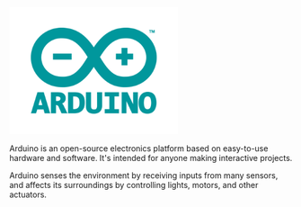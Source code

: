 <img width=300 src="readme_resources/arduino-logo.png">

Arduino is an open-source electronics platform based on easy-to-use hardware and software. It's intended for anyone making interactive projects.

Arduino senses the environment by receiving inputs from many sensors, and affects its surroundings by controlling lights, motors, and other actuators.
